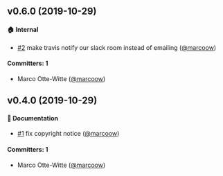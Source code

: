 ## v0.6.0 (2019-10-29)

#### :house: Internal
* [#2](https://github.com/simplabs/qunit-dom/pull/2) make travis notify our slack room instead of emailing ([@marcoow](https://github.com/marcoow))

#### Committers: 1
- Marco Otte-Witte ([@marcoow](https://github.com/marcoow))



## v0.4.0 (2019-10-29)

#### :memo: Documentation
* [#1](https://github.com/simplabs/qunit-dom/pull/1) fix copyright notice ([@marcoow](https://github.com/marcoow))

#### Committers: 1
- Marco Otte-Witte ([@marcoow](https://github.com/marcoow))

